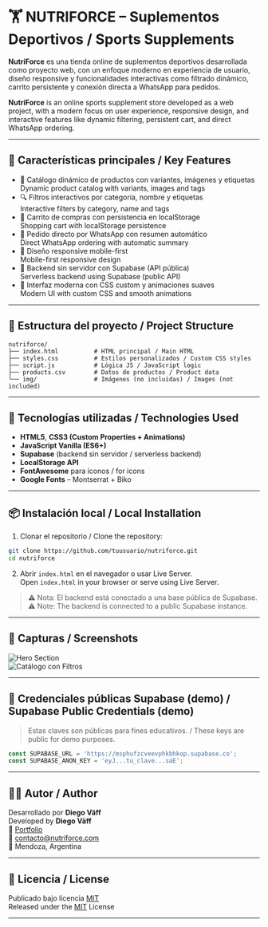 
# 🏋️ NUTRIFORCE – Suplementos Deportivos / Sports Supplements

**NutriForce** es una tienda online de suplementos deportivos desarrollada como proyecto web, con un enfoque moderno en experiencia de usuario, diseño responsive y funcionalidades interactivas como filtrado dinámico, carrito persistente y conexión directa a WhatsApp para pedidos.

**NutriForce** is an online sports supplement store developed as a web project, with a modern focus on user experience, responsive design, and interactive features like dynamic filtering, persistent cart, and direct WhatsApp ordering.

---

## 🚀 Características principales / Key Features

- 💪 Catálogo dinámico de productos con variantes, imágenes y etiquetas  
  Dynamic product catalog with variants, images and tags
- 🔍 Filtros interactivos por categoría, nombre y etiquetas  
  Interactive filters by category, name and tags
- 🛒 Carrito de compras con persistencia en localStorage  
  Shopping cart with localStorage persistence
- 🛵 Pedido directo por WhatsApp con resumen automático  
  Direct WhatsApp ordering with automatic summary
- 📱 Diseño responsive mobile-first  
  Mobile-first responsive design
- 🧠 Backend sin servidor con Supabase (API pública)  
  Serverless backend using Supabase (public API)
- 🎨 Interfaz moderna con CSS custom y animaciones suaves  
  Modern UI with custom CSS and smooth animations

---

## 📂 Estructura del proyecto / Project Structure

```
nutriforce/
├── index.html          # HTML principal / Main HTML
├── styles.css          # Estilos personalizados / Custom CSS styles
├── script.js           # Lógica JS / JavaScript logic
├── products.csv        # Datos de productos / Product data
└── img/                # Imágenes (no incluidas) / Images (not included)
```

---

## 🧪 Tecnologías utilizadas / Technologies Used

- **HTML5**, **CSS3 (Custom Properties + Animations)**
- **JavaScript Vanilla (ES6+)**
- **Supabase** (backend sin servidor / serverless backend)
- **LocalStorage API**
- **FontAwesome** para íconos / for icons
- **Google Fonts** – Montserrat + Biko

---

## 📦 Instalación local / Local Installation

1. Clonar el repositorio / Clone the repository:

```bash
git clone https://github.com/tuusuario/nutriforce.git
cd nutriforce
```

2. Abrir `index.html` en el navegador o usar Live Server.  
   Open `index.html` in your browser or serve using Live Server.

> ⚠️ Nota: El backend está conectado a una base pública de Supabase.  
> ⚠️ Note: The backend is connected to a public Supabase instance.

---

## 📸 Capturas / Screenshots

![Hero Section](https://via.placeholder.com/800x400.png?text=NutriForce+Hero)  
![Catálogo con Filtros](https://via.placeholder.com/800x400.png?text=Cat%C3%A1logo+Interactivo)

---

## 🔐 Credenciales públicas Supabase (demo) / Supabase Public Credentials (demo)

> Estas claves son públicas para fines educativos. / These keys are public for demo purposes.

```js
const SUPABASE_URL = 'https://msphufzcveevphkbhkop.supabase.co';
const SUPABASE_ANON_KEY = 'eyJ...tu_clave...saE';
```

---

## 👨‍💻 Autor / Author

Desarrollado por **Diego Väff**  
Developed by **Diego Väff**  
💼 [Portfolio](https://www.behance.net/diegovaeff)  
📧 contacto@nutriforce.com  
📍 Mendoza, Argentina

---

## 🪪 Licencia / License

Publicado bajo licencia [MIT](LICENSE)  
Released under the [MIT](LICENSE) License

---
